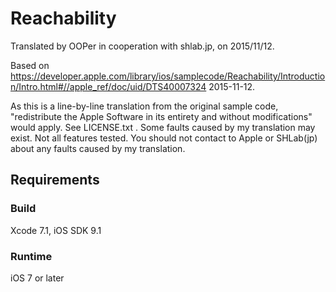 # Reachability

Translated by OOPer in cooperation with shlab.jp, on 2015/11/12.

Based on
<https://developer.apple.com/library/ios/samplecode/Reachability/Introduction/Intro.html#//apple_ref/doc/uid/DTS40007324>
2015-11-12.

As this is a line-by-line translation from the original sample code, "redistribute the Apple Software in its entirety and without modifications" would apply. See LICENSE.txt .
Some faults caused by my translation may exist. Not all features tested.
You should not contact to Apple or SHLab(jp) about any faults caused by my translation.

## Requirements

### Build

Xcode 7.1, iOS SDK 9.1

### Runtime

iOS 7 or later
